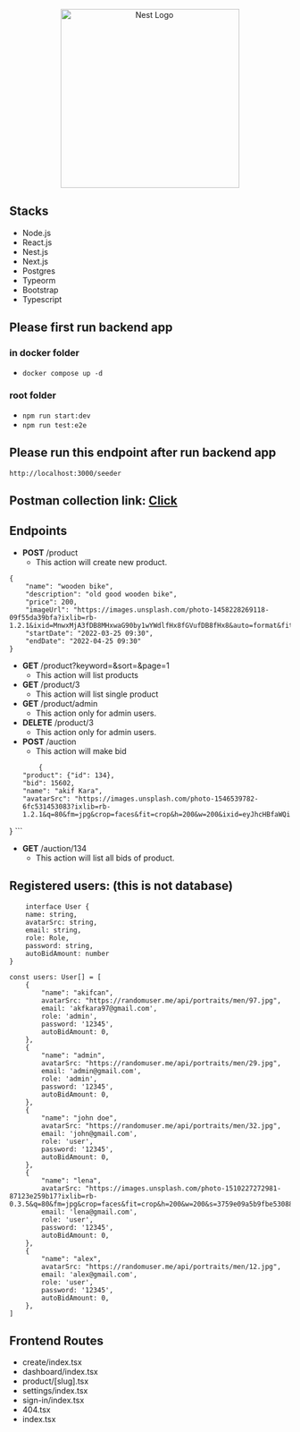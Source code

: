 <p align="center">
  <a href="http://nestjs.com/" target="blank"><img src="https://nestjs.com/img/logo_text.svg" width="320" alt="Nest Logo" /></a>
</p>

## Stacks
 - Node.js
 - React.js
 - Nest.js
 - Next.js
 - Postgres
 - Typeorm
 - Bootstrap
 - Typescript


## Please first run backend app
### in docker folder
- `docker compose up -d`
### root folder
- `npm run start:dev` 
- `npm run test:e2e`


## Please run this endpoint after run backend app
`http://localhost:3000/seeder`

## Postman collection link: [Click](https://we.tl/t-e3W45YlzKH)

## Endpoints

- **POST** /product
  - This action will create new product.
```
{
    "name": "wooden bike",
    "description": "old good wooden bike",
    "price": 200,
    "imageUrl": "https://images.unsplash.com/photo-1458228269118-09f55da39bfa?ixlib=rb-1.2.1&ixid=MnwxMjA3fDB8MHxwaG90by1wYWdlfHx8fGVufDB8fHx8&auto=format&fit=crop&w=1170&q=80",
    "startDate": "2022-03-25 09:30",
    "endDate": "2022-04-25 09:30"
}
```

- **GET** /product?keyword=&sort=&page=1
    - This action will list products
- **GET** /product/3
    - This action will list single product
- **GET** /product/admin
    - This action only for admin users. 
- **DELETE** /product/3
    - This action only for admin users. 
- **POST** /auction
    - This action will make bid
    ```
        {
    "product": {"id": 134},
    "bid": 15602,
    "name": "akif Kara",
    "avatarSrc": "https://images.unsplash.com/photo-1546539782-6fc531453083?ixlib=rb-1.2.1&q=80&fm=jpg&crop=faces&fit=crop&h=200&w=200&ixid=eyJhcHBfaWQiOjE3Nzg0fQ"
}
    ```
- **GET** /auction/134
    - This action will list all bids of product.



## Registered users: (this is not database)
```
    interface User {
    name: string,
    avatarSrc: string,
    email: string,
    role: Role,
    password: string,
    autoBidAmount: number
}

const users: User[] = [
    {
        "name": "akifcan",
        avatarSrc: "https://randomuser.me/api/portraits/men/97.jpg",
        email: 'akfkara97@gmail.com',
        role: 'admin',
        password: '12345',
        autoBidAmount: 0,
    },
    {
        "name": "admin",
        avatarSrc: "https://randomuser.me/api/portraits/men/29.jpg",
        email: 'admin@gmail.com',
        role: 'admin',
        password: '12345',
        autoBidAmount: 0,
    },
    {
        "name": "john doe",
        avatarSrc: "https://randomuser.me/api/portraits/men/32.jpg",
        email: 'john@gmail.com',
        role: 'user',
        password: '12345',
        autoBidAmount: 0,
    },
    {
        "name": "lena",
        avatarSrc: "https://images.unsplash.com/photo-1510227272981-87123e259b17?ixlib=rb-0.3.5&q=80&fm=jpg&crop=faces&fit=crop&h=200&w=200&s=3759e09a5b9fbe53088b23c615b6312e",
        email: 'lena@gmail.com',
        role: 'user',
        password: '12345',
        autoBidAmount: 0,
    },
    {
        "name": "alex",
        avatarSrc: "https://randomuser.me/api/portraits/men/12.jpg",
        email: 'alex@gmail.com',
        role: 'user',
        password: '12345',
        autoBidAmount: 0,
    },
]
````

## Frontend Routes
 - create/index.tsx
 - dashboard/index.tsx
 - product/[slug].tsx
 - settings/index.tsx
 - sign-in/index.tsx
 - 404.tsx
 - index.tsx
